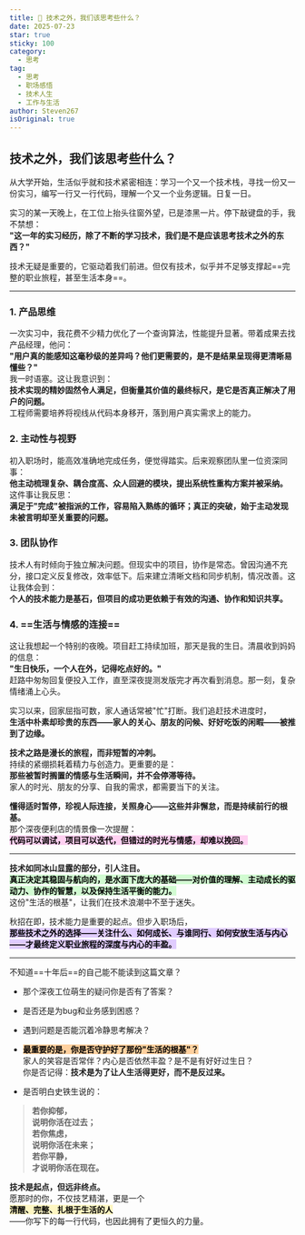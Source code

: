 ```yaml
---
title: 🌟 技术之外，我们该思考些什么？
date: 2025-07-23
star: true
sticky: 100
category:
  - 思考
tag:
  - 思考
  - 职场感悟
  - 技术人生
  - 工作与生活
author: Steven267
isOriginal: true
---
```


## 技术之外，我们该思考些什么？

从大学开始，生活似乎就和技术紧密相连：学习一个又一个技术栈，寻找一份又一份实习，编写一行又一行代码，理解一个又一个业务逻辑。日复一日。

实习的某一天晚上，在工位上抬头往窗外望，已是漆黑一片。停下敲键盘的手，我不禁想：  
**"这一年的实习经历，除了不断的学习技术，我们是不是应该思考技术之外的东西？"**

技术无疑是重要的，它驱动着我们前进。但仅有技术，似乎并不足够支撑起==完整的职业旅程，甚至生活本身==。

---

### 1.  产品思维
一次实习中，我花费不少精力优化了一个查询算法，性能提升显著。带着成果去找产品经理，他问：  
**"用户真的能感知这毫秒级的差异吗？他们更需要的，是不是结果呈现得更清晰易懂些？"**  
我一时语塞。这让我意识到：  
**技术实现的精妙固然令人满足，但衡量其价值的最终标尺，是它是否真正解决了用户的问题。**  
工程师需要培养将视线从代码本身移开，落到用户真实需求上的能力。

### 2.  主动性与视野
初入职场时，能高效准确地完成任务，便觉得踏实。后来观察团队里一位资深同事：  
**他主动梳理复杂、耦合度高、众人回避的模块，提出系统性重构方案并被采纳。**  
这件事让我反思：  
**满足于"完成"被指派的工作，容易陷入熟练的循环；真正的突破，始于主动发现未被言明却至关重要的问题。**

### 3. 团队协作
技术人有时倾向于独立解决问题。但现实中的项目，协作是常态。曾因沟通不充分，接口定义反复修改，效率低下。后来建立清晰文档和同步机制，情况改善。这让我体会到：  
**个人的技术能力是基石，但项目的成功更依赖于有效的沟通、协作和知识共享。**

### 4.  ==生活与情感的连接==
这让我想起一个特别的夜晚。项目赶工持续加班，那天是我的生日。清晨收到妈妈的信息：  
**"生日快乐，一个人在外，记得吃点好的。"**  
赶路中匆匆回复便投入工作，直至深夜提测发版完才再次看到消息。那一刻，复杂情绪涌上心头。

实习以来，回家屈指可数，家人通话常被"忙"打断。我们追赶技术进度时，  
**生活中朴素却珍贵的东西——家人的关心、朋友的问候、好好吃饭的闲暇——被推到了边缘。**

**技术之路是漫长的旅程，而非短暂的冲刺。**  
持续的紧绷损耗着精力与创造力。更重要的是：  
**那些被暂时搁置的情感与生活瞬间，并不会停滞等待。**  
家人的时光、朋友的分享、自我的需求，都需要当下的关注。

**懂得适时暂停，珍视人际连接，关照身心——这些并非懈怠，而是持续前行的根基。**  
那个深夜便利店的情景像一次提醒：  
**<mark style="background: #FFB8EBA6;">代码可以调试，项目可以迭代，但错过的时光与情感，却难以挽回。</mark>**

---

**技术如同冰山显露的部分，引人注目。**  
**<mark style="background: #BBFABBA6;">真正决定其稳固与航向的，是水面下庞大的基础——对价值的理解、主动成长的驱动力、协作的智慧，以及保持生活平衡的能力。</mark>**  
这份"生活的根基"，让我们在技术浪潮中不至于迷失。

秋招在即，技术能力是重要的起点。但步入职场后，  
**<mark style="background: #D2B3FFA6;">那些技术之外的选择——关注什么、如何成长、与谁同行、如何安放生活与内心——才最终定义职业旅程的深度与内心的丰盈。</mark>**

---

不知道==十年后==的自己能不能读到这篇文章？

-   那个深夜工位萌生的疑问你是否有了答案？  
-   是否还是为bug和业务感到困惑？
-   遇到问题是否能沉着冷静思考解决？
-   **<mark style="background: #FFB86CA6;">最重要的是，你是否守护好了那份"生活的根基"？</mark>**  
    家人的笑容是否常伴？内心是否依然丰盈？是不是有好好过生日？  
    你是否记得：**技术是为了让人生活得更好，而不是反过来。**

- 是否明白史铁生说的：  

> **若你抑郁，  
> 说明你活在过去；  
> 若你焦虑，  
> 说明你活在未来；  
> 若你平静，  
> 才说明你活在现在。**

**技术是起点，但远非终点。**  
愿那时的你，不仅技艺精湛，更是一个  
**<mark style="background: #FFF3A3A6;">清醒、完整、扎根于生活的人</mark>**  
——你写下的每一行代码，也因此拥有了更恒久的力量。 
